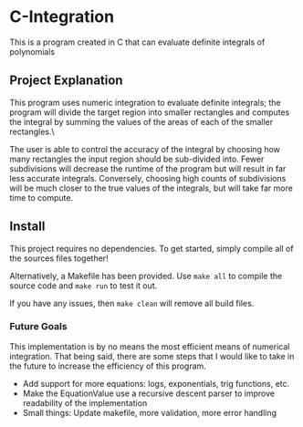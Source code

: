 # C-Integration
This is a program created in C that can evaluate definite integrals of polynomials

## Project Explanation
This program uses numeric integration to evaluate definite integrals; the program will divide the target region into smaller rectangles and computes the integral by summing the values of the areas of each of the smaller rectangles.\

The user is able to control the accuracy of the integral by choosing how many rectangles the input region should be sub-divided into. Fewer subdivisions will decrease the runtime of the program but will result in far less accurate integrals. Conversely, choosing high counts of subdivisions will be much closer to the true values of the integrals, but will take far more time to compute.

## Install
This project requires no dependencies. To get started, simply compile all of the sources files together!

Alternatively, a Makefile has been provided. Use `make all` to compile the source code and `make run` to test it out.

If you have any issues, then `make clean` will remove all build files.

### Future Goals
This implementation is by no means the most efficient means of numerical integration. That being said, there are some steps that I would like to take in the future to increase the efficiency of this program. 
* Add support for more equations: logs, exponentials, trig functions, etc.
* Make the EquationValue use a recursive descent parser to improve readability of the implementation
* Small things: Update makefile, more validation, more error handling

